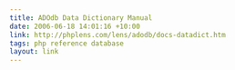 ```yaml
---
title: ADOdb Data Dictionary Manual
date: 2006-06-18 14:01:16 +10:00
link: http://phplens.com/lens/adodb/docs-datadict.htm
tags: php reference database
layout: link
---
```

